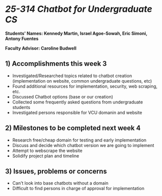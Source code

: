 # *25-314 Chatbot for Undergraduate CS*

**Students' Names: Kennedy Martin, Israel Agoe-Sowah, Eric Simoni, Antony Fuentes**

**Faculty Advisor: Caroline Budwell**

## 1) Accomplishments this week 3
   - Investigated/Researched topics related to chatbot creation (implementation on website, common undergraduate questions, etc)
   - Found additional resources for implementation, security, web scraping, etc.
   - Discussed Chatbot options (base or our creation)
   - Collected some frequently asked questions from undergraduate students
   - Investigated persons responsible for VCU domanin and website
  
## 2) Milestones to be completed next week 4
   - Research free/cheap domain for testing and early implementation
   - Discuss and decide which chatbot version we are going to implement
   - Attempt to webscrape the website
   - Solidify project plan and timeline

## 3) Issues, problems or concerns 
   - Can't look into base chatbots without a domain
   - Difficult to find persons in charge of approval for implementation 
   

